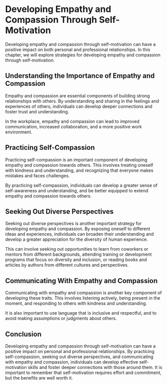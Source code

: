 Developing Empathy and Compassion Through Self-Motivation
==========================================================================================================

Developing empathy and compassion through self-motivation can have a positive impact on both personal and professional relationships. In this chapter, we will explore strategies for developing empathy and compassion through self-motivation.

Understanding the Importance of Empathy and Compassion
------------------------------------------------------

Empathy and compassion are essential components of building strong relationships with others. By understanding and sharing in the feelings and experiences of others, individuals can develop deeper connections and foster trust and understanding.

In the workplace, empathy and compassion can lead to improved communication, increased collaboration, and a more positive work environment.

Practicing Self-Compassion
--------------------------

Practicing self-compassion is an important component of developing empathy and compassion towards others. This involves treating oneself with kindness and understanding, and recognizing that everyone makes mistakes and faces challenges.

By practicing self-compassion, individuals can develop a greater sense of self-awareness and understanding, and be better equipped to extend empathy and compassion towards others.

Seeking Out Diverse Perspectives
--------------------------------

Seeking out diverse perspectives is another important strategy for developing empathy and compassion. By exposing oneself to different ideas and experiences, individuals can broaden their understanding and develop a greater appreciation for the diversity of human experience.

This can involve seeking out opportunities to learn from coworkers or mentors from different backgrounds, attending training or development programs that focus on diversity and inclusion, or reading books and articles by authors from different cultures and perspectives.

Communicating With Empathy and Compassion
-----------------------------------------

Communicating with empathy and compassion is another key component of developing these traits. This involves listening actively, being present in the moment, and responding to others with kindness and understanding.

It is also important to use language that is inclusive and respectful, and to avoid making assumptions or judgments about others.

Conclusion
----------

Developing empathy and compassion through self-motivation can have a positive impact on personal and professional relationships. By practicing self-compassion, seeking out diverse perspectives, and communicating with empathy and compassion, individuals can develop effective self-motivation skills and foster deeper connections with those around them. It is important to remember that self-motivation requires effort and commitment, but the benefits are well worth it.

